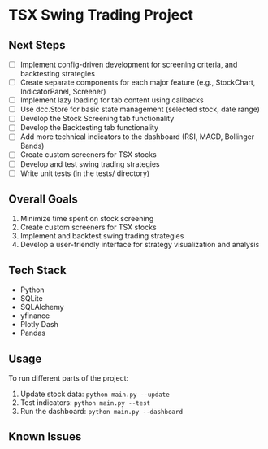 # TSX Swing Trading Project
## Next Steps

- [ ] Implement config-driven development for screening criteria, and backtesting strategies
- [ ] Create separate components for each major feature (e.g., StockChart, IndicatorPanel, Screener)
- [ ] Implement lazy loading for tab content using callbacks
- [ ] Use dcc.Store for basic state management (selected stock, date range)
- [ ] Develop the Stock Screening tab functionality
- [ ] Develop the Backtesting tab functionality
- [ ] Add more technical indicators to the dashboard (RSI, MACD, Bollinger Bands)
- [ ] Create custom screeners for TSX stocks
- [ ] Develop and test swing trading strategies
- [ ] Write unit tests (in the tests/ directory)

## Overall Goals
1. Minimize time spent on stock screening
2. Create custom screeners for TSX stocks
3. Implement and backtest swing trading strategies
4. Develop a user-friendly interface for strategy visualization and analysis

## Tech Stack
- Python
- SQLite
- SQLAlchemy
- yfinance
- Plotly Dash
- Pandas

## Usage
To run different parts of the project:
1. Update stock data: `python main.py --update`
2. Test indicators: `python main.py --test`
3. Run the dashboard: `python main.py --dashboard`

## Known Issues
